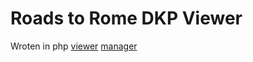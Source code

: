 # Roads to Rome DKP Viewer
Wroten in php
[viewer](https://github.com/ShiyangHuang/dkp-php/blob/master/dkp.php)
[manager](https://github.com/ShiyangHuang/dkp-php/blob/master/manage.php)
